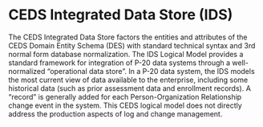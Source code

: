 # CEDS Integrated Data Store (IDS)
The CEDS Integrated Data Store factors the entities and attributes of the CEDS Domain Entity Schema (DES) with standard technical syntax and 3rd normal form database normalization. The IDS Logical Model provides a standard framework for integration of P-20 data systems through a well-normalized “operational data store”. In a P-20 data system, the IDS models the most current view of data available to the enterprise, including some historical data (such as prior assessment data and enrollment records). A “record” is generally added for each Person-Organization Relationship change event in the system. This CEDS logical model does not directly address the production aspects of log and change management.
